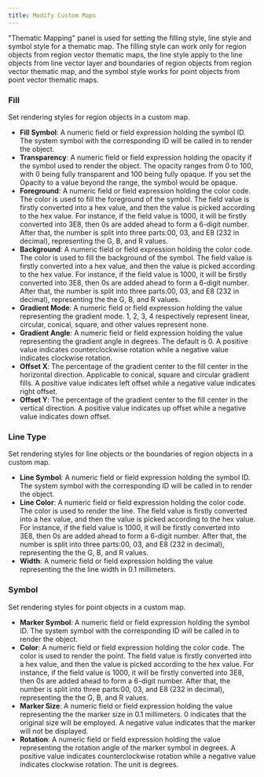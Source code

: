 ```yaml
---
title: Modify Custom Maps
---
```


"Thematic Mapping" panel is used for setting the filling style, line style and symbol style for a thematic map. The filling style can work only for region objects from region vector thematic maps, the line style apply to the line objects from line vector layer and boundaries of region objects from region vector thematic map, and the symbol style works for point objects from point vector thematic maps.

### Fill

Set rendering styles for region objects in a custom map.

- **Fill Symbol**: A numeric field or field expression holding the symbol ID. The system symbol with the corresponding ID will be called in to render the object.
- **Transparency**: A numeric field or field expression holding the opacity if the symbol used to render the object. The opacity ranges from 0 to 100, with 0 being fully transparent and 100 being fully opaque. If you set the Opacity to a value beyond the range, the symbol would be opaque.
- **Foreground**: A numeric field or field expression holding the color code. The color is used to fill the foreground of the symbol. The field value is firstly converted into a hex value, and then the value is picked according to the hex value. For instance, if the field value is 1000, it will be firstly converted into 3E8, then 0s are added ahead to form a 6-digit number. After that, the number is split into three parts:00, 03, and E8 (232 in decimal), representing the G, B, and R values.
- **Background**: A numeric field or field expression holding the color code. The color is used to fill the background of the symbol. The field value is firstly converted into a hex value, and then the value is picked according to the hex value. For instance, if the field value is 1000, it will be firstly converted into 3E8, then 0s are added ahead to form a 6-digit number. After that, the number is split into three parts:00, 03, and E8 (232 in decimal), representing the the G, B, and R values.
- **Gradient Mode**: A numeric field or field expression holding the value representing the gradient mode. 1, 2, 3, 4 respectively represent linear, circular, conical, square, and other values represent none.
- **Gradient Angle**: A numeric field or field expression holding the value representing the gradient angle in degrees. The default is 0. A positive value indicates counterclockwise rotation while a negative value indicates clockwise rotation.
- **Offset X**:  The percentage of the gradient center to the fill center in the horizontal direction. Applicable to conical, square and circular gradient fills. A positive value indicates left offset while a negative value indicates right offset.
- **Offset Y**: The percentage of the gradient center to the fill center in the vertical direction. A positive value indicates up offset while a negative value indicates down offset.

### Line Type

Set rendering styles for line objects or the boundaries of region objects in a custom map.

- **Line Symbol**: A numeric field or field expression holding the symbol ID. The system symbol with the corresponding ID will be called in to render the object.
- **Line Color**: A numeric field or field expression holding the color code. The color is used to render the line. The field value is firstly converted into a hex value, and then the value is picked according to the hex value. For instance, if the field value is 1000, it will be firstly converted into 3E8, then 0s are added ahead to form a 6-digit number. After that, the number is split into three parts:00, 03, and E8 (232 in decimal), representing the the G, B, and R values.
- **Width**: A numeric field or field expression holding the value representing the the line width in 0.1 millimeters.

### Symbol

Set rendering styles for point objects in a custom map. 

- **Marker Symbol**: A numeric field or field expression holding the symbol ID. The system symbol with the corresponding ID will be called in to render the object.
- **Color**: A numeric field or field expression holding the color code. The color is used to render the point. The field value is firstly converted into a hex value, and then the value is picked according to the hex value. For instance, if the field value is 1000, it will be firstly converted into 3E8, then 0s are added ahead to form a 6-digit number. After that, the number is split into three parts:00, 03, and E8 (232 in decimal), representing the the G, B, and R values.
- **Marker Size**: A numeric field or field expression holding the value representing the the marker size in 0.1 millimeters. 0 indicates that the original size will be employed. A negative value indicates that the marker will not be displayed.
- **Rotation**: A numeric field or field expression holding the value representing the rotation angle of the marker symbol in degrees. A positive value indicates counterclockwise rotation while a negative value indicates clockwise rotation. The unit is degrees.
